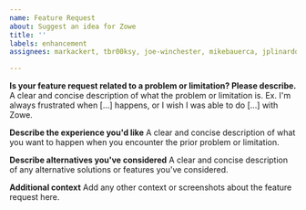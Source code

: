 ```yaml
---
name: Feature Request
about: Suggest an idea for Zowe
title: ''
labels: enhancement
assignees: markackert, tbr00ksy, joe-winchester, mikebauerca, jplinardon

---
```


**Is your feature request related to a problem or limitation? Please describe.**
A clear and concise description of what the problem or limitation is. Ex. I'm always frustrated when [...] happens, or I wish I was able to do [...] with Zowe.

**Describe the experience you'd like**
A clear and concise description of what you want to happen when you encounter the prior problem or limitation.

**Describe alternatives you've considered**
A clear and concise description of any alternative solutions or features you've considered.

**Additional context**
Add any other context or screenshots about the feature request here.